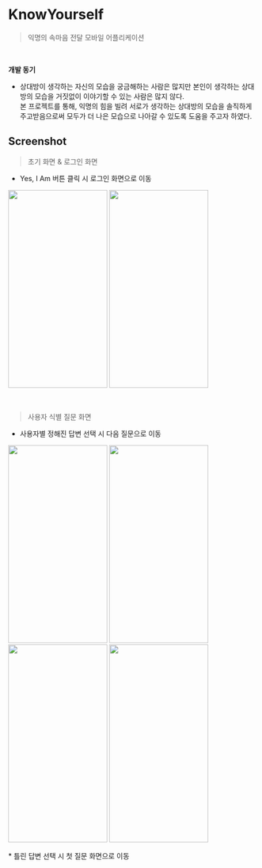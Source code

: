 # KnowYourself
> 익명의 속마음 전달 모바일 어플리케이션 

<br>

**개발 동기**
* 상대방이 생각하는 자신의 모습을 궁금해하는 사람은 많지만 본인이 생각하는 상대방의 모습을 거짓없이 이야기할 수 있는 사람은 많지 않다. <br> 본 프로젝트를 통해, 익명의 힘을 빌려 서로가 생각하는 상대방의 모습을 솔직하게 주고받음으로써 모두가 더 나은 모습으로 나아갈 수 있도록 도움을 주고자 하였다.


## Screenshot
> 초기 화면 & 로그인 화면
* Yes, I Am 버튼 클릭 시 로그인 화면으로 이동
<p>
  <img src="https://github.com/HyunaJo/KnowYourself/assets/86238720/fd284408-ad0d-4781-9f78-dac354bf444d.png" width="200" height="400"/>
  <img src="https://github.com/HyunaJo/KnowYourself/assets/86238720/3613a2ce-9bc4-4f44-80af-f6945e769c3f.png" width="200" height="400"/>
</p>
<br>

> 사용자 식별 질문 화면
* 사용자별 정해진 답변 선택 시 다음 질문으로 이동
<p>
  <img src="https://github.com/HyunaJo/KnowYourself/assets/86238720/bf106a90-f7c9-4bb0-89e3-dff4c96169f8.png" width="200" height="400"/>
  <img src="https://github.com/HyunaJo/KnowYourself/assets/86238720/91a6a6fc-14a4-4ee6-bd1e-0f604293fab2.png" width="200" height="400"/>
   <img src="https://github.com/HyunaJo/KnowYourself/assets/86238720/e4ab6973-f96e-429b-9fef-cf741ce8c4b8.png" width="200" height="400"/>
  <img src="https://github.com/HyunaJo/KnowYourself/assets/86238720/c6f21b45-ef34-4b30-a708-46a91bb8b63f.png" width="200" height="400"/>
</p>
* 틀린 답변 선택 시 첫 질문 화면으로 이동
